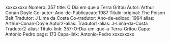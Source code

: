 xxxxxxxxx
Numero: 357
title: O Dia em que a Terra Gritou
Autor: Arthur Conan Doyle
Co-autor: 
Ano-de-Publicacao: 1987
Titulo-original: The Poison Belt
Tradutor: J Lima da Costa
Co-tradutor: 
Ano-de-edicao: 1964
alias: Arthur-Conan-Doyle
Autor2-alias: 
Tradutor1-alias: J-Lima-da-Costa
Tradutor2-alias: 
Titulo-link: 357-O-Dia-em-que-a-Terra-Gritou
Capa: António Pedro
pags: 173
Capa-link: Antonio-Pedro
xxxxxxxxx